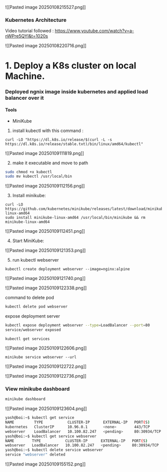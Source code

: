 ![[Pasted image 20250108215527.png]]

### Kubernetes Architecture 

Video tutorial followed  : https://www.youtube.com/watch?v=a-nWPre5QYI&t=1020s

![[Pasted image 20250108220716.png]]

# 1. Deploy a K8s cluster on local Machine.

### Deployed ngnix image inside kubernetes and applied load balancer over it 

#### Tools 
- MiniKube

1. install kubectl with this command : 
```
curl -LO "https://dl.k8s.io/release/$(curl -L -s https://dl.k8s.io/release/stable.txt)/bin/linux/amd64/kubectl"
```

![[Pasted image 20250109111819.png]]

2. make it executable and move to path

```bash
sudo chmod +x kubectl
sudo mv kubectl /usr/local/bin
```

![[Pasted image 20250109112156.png]]

3. Install minikube:

```shell
curl -LO https://github.com/kubernetes/minikube/releases/latest/download/minikube-linux-amd64
sudo install minikube-linux-amd64 /usr/local/bin/minikube && rm minikube-linux-amd64
```

![[Pasted image 20250109112451.png]]


4. Start MiniKube:

![[Pasted image 20250109121353.png]]

5. run kubectl webserver
```
kubectl create deployment webserver --image=nginx:alpine
```

![[Pasted image 20250109121740.png]]

![[Pasted image 20250109122338.png]]

command to  delete pod

```bash
kubectl delete pod webserver
```


expose deployment server

```bash
kubectl expose deployment webserver --type=LoadBalancer --port=80
service/webserver exposed
```

```
kubectl get services
```

![[Pasted image 20250109122606.png]]

```
minikube service webserver --url
```

![[Pasted image 20250109122722.png]]

![[Pasted image 20250109122736.png]]


### View minikube dashboard

```bash
minikube dashboard
```

![[Pasted image 20250109123604.png]]


```bash
yash@boi:~$ kubectl get service
NAME         TYPE           CLUSTER-IP      EXTERNAL-IP   PORT(S)        AGE
kubernetes   ClusterIP      10.96.0.1       <none>        443/TCP        26m
webserver    LoadBalancer   10.100.82.247   <pending>     80:30934/TCP   15m
yash@boi:~$ kubectl get service webserver
NAME        TYPE           CLUSTER-IP      EXTERNAL-IP   PORT(S)        AGE
webserver   LoadBalancer   10.100.82.247   <pending>     80:30934/TCP   15m
yash@boi:~$ kubectl delete service webserver
service "webserver" deleted
```

![[Pasted image 20250109155152.png]]